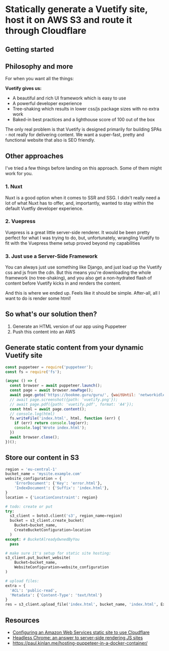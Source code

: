 # Statically generate a Vuetify site, host it on AWS S3 and route it through Cloudflare

## Getting started


## Philosophy and more

For when you want all the things:

**Vuetify gives us:**

* A beautiful and rich UI framework which is easy to use
* A powerful developer experience
* Tree-shaking which results in lower css/js package sizes with no extra work
* Baked-in best practices and a lighthouse score of 100 out of the box

The only real problem is that Vuetify is designed primarily for building SPAs - not really for delivering content.
We want a super-fast, pretty and functional website that also is SEO friendly.

## Other approaches

I've tried a few things before landing on this approach. Some of them might work for you.

### 1. Nuxt

Nuxt is a good option when it comes to SSR and SSG. I didn't really need a lot of what Nuxt has to offer, and, importantly, wanted to stay within the default Vuetfiy developer experience.

### 2. Vuepress

Vuepress is a great little server-side renderer. It would be been pretty perfect for what I was trying to do, but, unfortunately, wrangling Vuetify to fit with the Vuepress theme setup proved beyond my capabilities

### 3. Just use a Server-Side Framework

You can always just use something like Django, and just load up the Vuetify css and js from the cdn. But this means you're downloading the whole framework (no tree-shaking), and you also get a non-hydrated flash of content before Vuetify kicks in and renders the content.

And this is where we ended up. Feels like it should be simple. After-all, all I want to do is render some html!

## So what's our solution then?

1. Generate an HTML version of our app using Puppeteer
2. Push this content into an AWS

## Generate static content from your dynamic Vuetify site

```javascript
const puppeteer = require('puppeteer');
const fs = require('fs');

(async () => {
  const browser = await puppeteer.launch();
  const page = await browser.newPage();
  await page.goto('https://bookme.guru/guru/', {waitUntil: 'networkidle2'});
  // await page.screenshot({path: 'vuetify.png'});
  // await page.pdf({path: 'vuetify.pdf', format: 'A4'});
  const html = await page.content();
  // console.log(html)
  fs.writeFile('index.html', html, function (err) {
    if (err) return console.log(err);
    console.log('Wrote index.html');
  })
  await browser.close();
})();

```

## Store our content in S3

```python
region = 'eu-central-1'
bucket_name = 'mysite.example.com'
website_configuration = {
    'ErrorDocument': {'Key': 'error.html'},
    'IndexDocument': {'Suffix': 'index.html'},
}
location = {'LocationConstraint': region}

# todo: create or put
try:
  s3_client = boto3.client('s3', region_name=region)
  bucket = s3_client.create_bucket(
    Bucket=bucket_name,
    CreateBucketConfiguration=location
  )
except: # BucketAlreadyOwnedByYou
  pass

# make sure it's setup for static site hosting:
s3_client.put_bucket_website(
    Bucket=bucket_name,
    WebsiteConfiguration=website_configuration
)

# upload files:
extra = {
  'ACL': 'public-read',
  'Metadata': {'Content-Type': 'text/html'}
}
res = s3_client.upload_file('index.html', bucket_name, 'index.html', ExtraArgs={'ACL': 'public-read'})
```

## Resources

* [Configuring an Amazon Web Services static site to use Cloudflare
](https://support.cloudflare.com/hc/en-us/articles/360037983412-Configuring-an-Amazon-Web-Services-static-site-to-use-Cloudflare)
* [Headless Chrome: an answer to server-side rendering JS sites](https://developers.google.com/web/tools/puppeteer/articles/ssr)
* https://paul.kinlan.me/hosting-puppeteer-in-a-docker-container/


